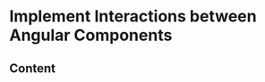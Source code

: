 <!-- omit in toc -->
# Implement Interactions between Angular Components

<!-- omit in toc -->
## Content
